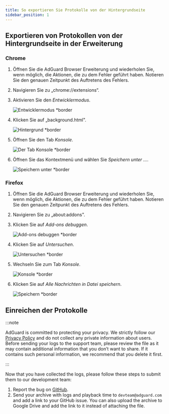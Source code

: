 ```yaml
---
title: So exportieren Sie Protokolle von der Hintergrundseite
sidebar_position: 1
---
```


## Exportieren von Protokollen von der Hintergrundseite in der Erweiterung

### Chrome

1. Öffnen Sie die AdGuard Browser Erweiterung und wiederholen Sie, wenn möglich, die Aktionen, die zu dem Fehler geführt haben. Notieren Sie den genauen Zeitpunkt des Auftretens des Fehlers.

2. Navigieren Sie zu „chrome://extensions“.

3. Aktivieren Sie den _Entwicklermodus_.

   ![Entwicklermodus \*border](https://cdn.adguardvpn.com/content/kb/ad_blocker/browser_extension/developer_mode1.png)

4. Klicken Sie auf „background.html".

   ![Hintergrund \*border](https://cdn.adguardvpn.com/content/kb/ad_blocker/browser_extension/background1.png)

5. Öffnen Sie den Tab _Konsole_.

   ![Der Tab Konsole \*border](https://cdn.adguardvpn.com/content/kb/vpn/browser_extension/console.png)

6. Öffnen Sie das Kontextmenü und wählen Sie _Speichern unter …_.

   ![Speichern unter \*border](https://cdn.adguardvpn.com/content/kb/vpn/browser_extension/save.png)

### Firefox

1. Öffnen Sie die AdGuard Browser Erweiterung und wiederholen Sie, wenn möglich, die Aktionen, die zu dem Fehler geführt haben. Notieren Sie den genauen Zeitpunkt des Auftretens des Fehlers.

2. Navigieren Sie zu „about:addons".

3. Klicken Sie auf _Add-ons debuggen_.

   ![Add-ons debuggen \*border](https://cdn.adguardvpn.com/content/kb/vpn/browser_extension/add-ons.png)

4. Klicken Sie auf _Untersuchen_.

   ![Untersuchen \*border](https://cdn.adguardvpn.com/content/kb/vpn/browser_extension/inspect.png)

5. Wechseln Sie zum Tab _Konsole_.

   ![Konsole \*border](https://cdn.adguardvpn.com/content/kb/vpn/browser_extension/ff_console.png)

6. Klicken Sie auf _Alle Nachrichten in Datei speichern_.

   ![Speichern \*border](https://cdn.adguardvpn.com/content/kb/vpn/browser_extension/save-to-file.png)

## Einreichen der Protokolle

:::note

AdGuard is committed to protecting your privacy. We strictly follow our [Privacy Policy](https://adguard.com/privacy/browser-extension.html) and do not collect any private information about users. Before sending your logs to the support team, please review the file as it may contain additional information that you don’t want to share. If it contains such personal information, we recommend that you delete it first.

:::

Now that you have collected the logs, please follow these steps to submit them to our development team:

1. Report the bug on [GitHub](https://github.com/AdguardTeam/AdguardBrowserExtension/issues/new/choose).
2. Send your archive with logs and playback time to `devteam@adguard.com` and add a link to your GitHub issue. You can also upload the archive to Google Drive and add the link to it instead of attaching the file.

